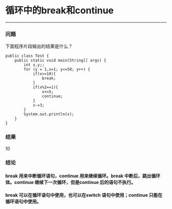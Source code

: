 # 循环中的break和continue
---
### 问题 
下面程序片段输出的结果是什么？
```
public class Test {
	public static void main(String[] args) {
		int x,y;;
		for (y = 1,x=1; y<=50; y++) {
			if(x>=10){
				break;
			}
			if(x%2==1){
				x+=5;
				continue;
			}
			x-=3;
		}
		System.out.println(x);
	}
}
```
### 结果 
10
### 结论
####  break 用来中断循环语句，continue 用来继续循环。break 中断后，跳出循环体。continue 继续下一次循环，但是continue 后的语句不执行。
#### break 可以在循环语句中使用，也可以在switch 语句中使用；continue 只能在循环语句中使用。